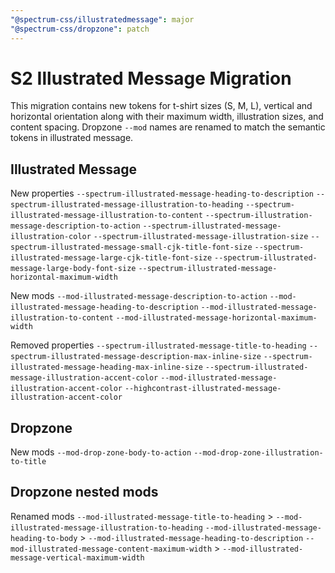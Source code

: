 ```yaml
---
"@spectrum-css/illustratedmessage": major
"@spectrum-css/dropzone": patch
---
```


# S2 Illustrated Message Migration

This migration contains new tokens for t-shirt sizes (S, M, L), vertical and horizontal orientation along with their maximum width, illustration sizes, and content spacing. Dropzone `--mod` names are renamed to match the semantic tokens in illustrated message.

## Illustrated Message

New properties
`--spectrum-illustrated-message-heading-to-description`
`--spectrum-illustrated-message-illustration-to-heading`
`--spectrum-illustrated-message-illustration-to-content`
`--spectrum-illustration-message-description-to-action`
`--spectrum-illustrated-message-illustration-color`
`--spectrum-illustrated-message-illustration-size`
`--spectrum-illustrated-message-small-cjk-title-font-size`
`--spectrum-illustrated-message-large-cjk-title-font-size`
`--spectrum-illustrated-message-large-body-font-size`
`--spectrum-illustrated-message-horizontal-maximum-width`

New mods
`--mod-illustrated-message-description-to-action`
`--mod-illustrated-message-heading-to-description`
`--mod-illustrated-message-illustration-to-content`
`--mod-illustrated-message-horizontal-maximum-width`

Removed properties
`--spectrum-illustrated-message-title-to-heading`
`--spectrum-illustrated-message-description-max-inline-size`
`--spectrum-illustrated-message-heading-max-inline-size`
`--spectrum-illustrated-message-illustration-accent-color`
`--mod-illustrated-message-illustration-accent-color`
`--highcontrast-illustrated-message-illustration-accent-color`

## Dropzone

New mods
`--mod-drop-zone-body-to-action`
`--mod-drop-zone-illustration-to-title`

## Dropzone nested mods

Renamed mods
`--mod-illustrated-message-title-to-heading` > `--mod-illustrated-message-illustration-to-heading`
`--mod-illustrated-message-heading-to-body` > `--mod-illustrated-message-heading-to-description`
`--mod-illustrated-message-content-maximum-width` > `--mod-illustrated-message-vertical-maximum-width`
